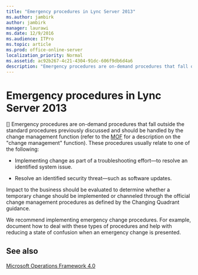 ```yaml
---
title: "Emergency procedures in Lync Server 2013"
ms.author: jambirk
author: jambirk
manager: laurawi
ms.date: 12/9/2016
ms.audience: ITPro
ms.topic: article
ms.prod: office-online-server
localization_priority: Normal
ms.assetid: ac92b267-4c21-4304-91dc-606f9db6d4a6
description: "Emergency procedures are on-demand procedures that fall outside the standard procedures previously discussed and should be handled by the change management function (refer to the MOF for a description on thechange managementfunction). These procedures usually relate to one of the following:"
---
```


# Emergency procedures in Lync Server 2013
[]
Emergency procedures are on-demand procedures that fall outside the standard procedures previously discussed and should be handled by the change management function (refer to the [MOF](https://go.microsoft.com/fwlink/p/?LinkId=40939) for a description on the "change management" function). These procedures usually relate to one of the following: 
  
- Implementing change as part of a troubleshooting effort—to resolve an identified system issue.
    
- Resolve an identified security threat—such as software updates.
    
Impact to the business should be evaluated to determine whether a temporary change should be implemented or channeled through the official change management procedures as defined by the Changing Quadrant guidance.
  
We recommend implementing emergency change procedures. For example, document how to deal with these types of procedures and help with reducing a state of confusion when an emergency change is presented. 
  
## See also

#### 

[Microsoft Operations Framework 4.0](https://go.microsoft.com/fwlink/p/?LinkId=40939)


